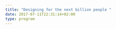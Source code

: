 ```yaml
---
title: "Designing for the next billion people "
date: 2017-07-11T22:31:14+02:00
type: program
---
```


